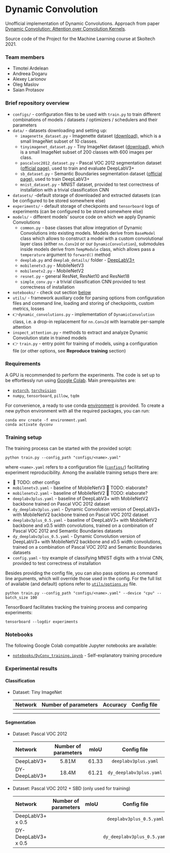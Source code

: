 # Dynamic Convolution

Unofficial implementation of Dynamic Convolutions. Approach from paper 
[Dynamic Convolution: Attention over Convolution Kernels](https://arxiv.org/pdf/1912.03458.pdf).

Source code of the Project for the Machine Learning course at Skoltech 2021.


### Team members

- Timotei Ardelean
- Andreea Dogaru
- Alexey Larionov
- Oleg Maslov
- Saian Protasov 

### Brief repository overview

* `configs/` - configuration files to be used with `train.py` to train different combinations of models / datasets / optimizers / schedulers and their parameters
* `data/` - datasets downloading and setting up:
   * `imagenette_dataset.py` - Imagenette dataset ([download](https://s3.amazonaws.com/fast-ai-imageclas/imagenette2-320.tgz)), which is a small ImageNet subset of 10 classes. 
   * `tinyimagenet_dataset.py` - Tiny ImageNet dataset ([download](http://cs231n.stanford.edu/tiny-imagenet-200.zip)),  which is a small ImageNet subset of 200 classes with 600 images per class. 
   * `pascalvoc2012_dataset.py` - Pascal VOC 2012 segmentation dataset ([official page](http://host.robots.ox.ac.uk/pascal/VOC/voc2012/)), used to train and evaluate DeepLabV3+ 
   * `sb_dataset.py` - Semantic Boundaries segmentation dataset ([official page](http://home.bharathh.info/pubs/codes/SBD/download.html)), used to train DeepLabV3+
   * `mnist_dataset.py` - MNIST dataset, provided to test correctness of installation with a trivial classification CNN
* `datasets/` -default storage of downloaded and extracted datasets (can be configured to be stored somewhere else)
* `experiments/` - default storage of checkpoints and `tensorboard` logs of experiments (can be configured to be stored somewhere else)
* `models/` - different models' source code on which we apply Dynamic Convolutions
   * `common.py` - base classes that allow integration of Dynamic Convolutions into existing models. Models derive from `BaseModel` class which allows to construct a model with a custom convolutional layer class (either `nn.Conv2d` or our `DynamicConvolution`), submodules inside models derive from `TempModule` class, which allows pass a `temperature` argument to `forward()` method 
   * `deeplab.py` and `deeplab_details/` folder - [DeepLabV3+](https://github.com/jfzhang95/pytorch-deeplab-xception)
   * `mobilenetv3.py` - MobileNetV3
   * `mobilenetv2.py` - MobileNetV2
   * `resnet.py` - general ResNet, ResNet10 and ResNet18
   * `simple_conv.py` - a trivial classification CNN provided to test correctness of installation 
* `notebooks/` - check out section [below](#notebooks)
* `utils/` - framework auxiliary code for parsing options from configuration files and command line, loading and storing of checkpoints, custom metrics, losses
* 👉`dynamic_convolutions.py` - implementation of `DynamicConvolution` class, i.e. a drop-in replacement for `nn.Conv2d` with learnable per-sample attention
* `inspect_attention.py` - methods to extract and analyze Dynamic Convolution state in trained models 
* 👉 `train.py` - entry point for training of models, using a configuration file (or other options, see **Reproduce training** section)


### Requirements 
A GPU is recommended to perform the experiments. 
The code is set up to be effortlessly run using [Google Colab](colab.research.google.com). 
Main prerequisites are:

- [`pytorch`](http://pytorch.org/), [`torchvision`](https://github.com/pytorch/vision)
- `numpy`, `tensorboard`, `pillow`, `tqdm`

For convenience, a ready to use conda [environment](environment.yml) is provided. 
To create a new python environment with all the required packages, you can run:
```shell
conda env create -f environment.yaml
conda activate dyconv
```

### Training setup 
The training process can be started with the provided script:
```shell
python train.py --config_path "configs/<name>.yaml"
```
where `<name>.yaml` refers to a configuration file ([`configs/`](configs)) facilitating experiment reproducibility. Among the available training setups there are: 
* 🔴 TODO: other configs
* `mobilenetv3.yaml` - baseline of MobileNetV3 🔴 TODO: elaborate?
* `mobilenetv2.yaml` - baseline of MobileNetV2 🔴 TODO: elaborate?
* `deeplabv3plus.yaml` - baseline of DeepLabV3+ with MobileNetV2 backbone trained on Pascal VOC 2012 dataset
* `dy_deeplabv3plus.yaml` - Dynamic Convolution version of DeepLabV3+ with MobileNetV2 backbone trained on Pascal VOC 2012 dataset
* `deeplabv3plus_0.5.yaml` - baseline of DeepLabV3+ with MobileNetV2 backbone and x0.5 width convolutions, trained on a combination of Pascal VOC 2012 and Semantic Boundaries datasets
* `dy_deeplabv3plus_0.5.yaml` - Dynamic Convolution version of DeepLabV3+ with MobileNetV2 backbone and x0.5 width convolutions, trained on a combination of Pascal VOC 2012 and Semantic Boundaries datasets
* `config.yaml` - toy example of classifying MNIST digits with a trivial CNN, provided to test correctness of installation

Besides providing the config file, you can also pass options as command line arguments, which will override those used in the config. For the full list of available (and default) options refer to [`utils/options.py`](utils/options.py) file. 
```shell
python train.py --config_path "configs/<name>.yaml" --device "cpu" --batch_size 100
```

TensorBoard facilitates tracking the training process and comparing experiments:
```shell
tensorboard --logdir experiments
```

### Notebooks

The following Google Colab compatible Jupyter notebooks are available:
- [`notebooks/DyConv_training.ipynb`](notebooks/DyConv_training.ipynb) - Self-explanatory training procedure

### Experimental results

#### Classification

- Dataset: Tiny ImageNet

  | Network | Number of parameters |  Accuracy  | Config file | 
  | :---    |         :---:        |    :---:   |    :---:    |
  |   |      |  | |
  |   |      |  | |

#### Segmentation

- Dataset: Pascal VOC 2012

  | Network             | Number of parameters  |  mIoU   | Config file | 
  | :---                |         :---:         |   :---: |    :---:    |
  | DeepLabV3+          |         5.81M         |  61.33  | `deeplabv3plus.yaml`|
  | DY-DeepLabV3+       |         18.4M         |  61.21  | `dy_deeplabv3plus.yaml`|


- Dataset: Pascal VOC 2012 + SBD (only used for training)
  
  | Network             | Number of parameters  |  mIoU  | Config file | 
  | :---                |         :---:         |  :---: |    :---:    |
  | DeepLabV3+ x 0.5    |      |  | `deeplabv3plus_0.5.yaml` |
  | DY-DeepLabV3+ x 0.5 |      |  | `dy_deeplabv3plus_0.5.yaml` |